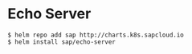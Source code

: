 # Echo Server

```console
$ helm repo add sap http://charts.k8s.sapcloud.io
$ helm install sap/echo-server
```
